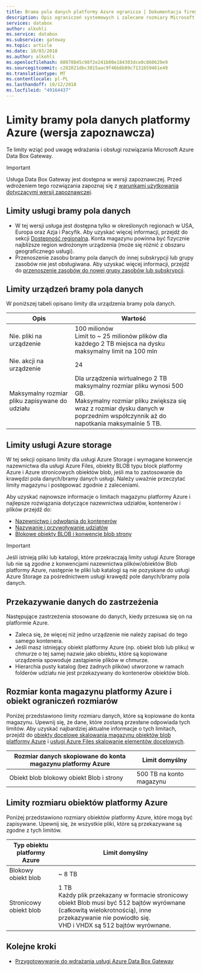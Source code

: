 ```yaml
---
title: Brama pola danych platformy Azure ogranicza | Dokumentacja firmy Microsoft
description: Opis ograniczeń systemowych i zalecane rozmiary Microsoft Azure Data Box Gateway.
services: databox
author: alkohli
ms.service: databox
ms.subservice: gateway
ms.topic: article
ms.date: 10/03/2018
ms.author: alkohli
ms.openlocfilehash: 60078845c98f2e241b00e184303dce0c860629e9
ms.sourcegitcommit: c282021dbc3815aac9f46b6b89c7131659461e49
ms.translationtype: MT
ms.contentlocale: pl-PL
ms.lasthandoff: 10/12/2018
ms.locfileid: "49164437"
---
```

# <a name="azure-data-box-gateway-limits-preview"></a>Limity bramy pola danych platformy Azure (wersja zapoznawcza)


Te limity wziąć pod uwagę wdrażania i obsługi rozwiązania Microsoft Azure Data Box Gateway. 

> [!IMPORTANT] 
> Usługa Data Box Gateway jest dostępna w wersji zapoznawczej. Przed wdrożeniem tego rozwiązania zapoznaj się z [warunkami użytkowania dotyczącymi wersji zapoznawczej](https://azure.microsoft.com/support/legal/preview-supplemental-terms/). 


## <a name="data-box-gateway-service-limits"></a>Limity usługi bramy pola danych

- W tej wersji usługa jest dostępna tylko w określonych regionach w USA, Europa oraz Azja i Pacyfik. Aby uzyskać więcej informacji, przejdź do sekcji [Dostępność regionalna](#data-box-gateway-overview#region-availability). Konta magazynu powinna być fizycznie najbliższe region wdrożonym urządzenia (może się różnić z obszaru geograficznego usługi).
- Przenoszenie zasobu bramy pola danych do innej subskrypcji lub grupy zasobów nie jest obsługiwana. Aby uzyskać więcej informacji, przejdź do [przenoszenie zasobów do nowej grupy zasobów lub subskrypcji](https://docs.microsoft.com/azure/azure-resource-manager/resource-group-move-resources).

## <a name="data-box-gateway-device-limits"></a>Limity urządzeń bramy pola danych

W poniższej tabeli opisano limity dla urządzenia bramy pola danych.

| Opis | Wartość |
|---|---|
|Nie. pliki na urządzenie |100 milionów <br> Limit to ~ 25 milionów plików dla każdego 2 TB miejsca na dysku maksymalny limit na 100 mln |
|Nie. akcji na urządzenie |24 |
|Maksymalny rozmiar pliku zapisywane do udziału|Dla urządzenia wirtualnego 2 TB maksymalny rozmiar pliku wynosi 500 GB. <br> Maksymalny rozmiar pliku zwiększa się wraz z rozmiar dysku danych w poprzednim współczynnik aż do napotkania maksymalnie 5 TB. |

## <a name="azure-storage-limits"></a>Limity usługi Azure storage

W tej sekcji opisano limity dla usługi Azure Storage i wymagane konwencje nazewnictwa dla usługi Azure Files, obiekty BLOB typu block platformy Azure i Azure stronicowych obiektów blob, jeśli ma to zastosowanie do krawędzi pola danych/bramy danych usługi. Należy uważnie przeczytać limity magazynu i postępować zgodnie z zaleceniami.

Aby uzyskać najnowsze informacje o limitach magazynu platformy Azure i najlepsze rozwiązania dotyczące nazewnictwa udziałów, kontenerów i plików przejdź do:

- [Nazewnictwo i odwołania do kontenerów](https://docs.microsoft.com/rest/api/storageservices/naming-and-referencing-containers--blobs--and-metadata)
- [Nazywanie i przywoływanie udziałów](https://docs.microsoft.com/rest/api/storageservices/naming-and-referencing-shares--directories--files--and-metadata)
- [Blokowe obiekty BLOB i konwencje blob strony](https://docs.microsoft.com/rest/api/storageservices/understanding-block-blobs--append-blobs--and-page-blobs)

> [!IMPORTANT]
> Jeśli istnieją pliki lub katalogi, które przekraczają limity usługi Azure Storage lub nie są zgodne z konwencjami nazewnictwa plików/obiektów Blob platformy Azure, następnie te pliki lub katalogi są nie pozyskane do usługi Azure Storage za pośrednictwem usługi krawędź pole danych/bramy pola danych.

## <a name="data-upload-caveats"></a>Przekazywanie danych do zastrzeżenia

Następujące zastrzeżenia stosowane do danych, kiedy przesuwa się on na platformie Azure.

- Zaleca się, że więcej niż jedno urządzenie nie należy zapisać do tego samego kontenera.
- Jeśli masz istniejący obiekt platformy Azure (np. obiekt blob lub pliku) w chmurze o tej samej nazwie jako obiektu, które są kopiowane urządzenia spowoduje zastąpienie plików w chmurze. 
- Hierarchia pusty katalog (bez żadnych plików) utworzone w ramach folderów udziału nie jest przekazywany do kontenerów obiektów blob.


## <a name="azure-storage-account-size-and-object-size-limits"></a>Rozmiar konta magazynu platformy Azure i obiekt ograniczeń rozmiarów

Poniżej przedstawiono limity rozmiaru danych, które są kopiowane do konta magazynu. Upewnij się, że dane, które zostaną przesłane odpowiada tych limitów. Aby uzyskać najbardziej aktualne informacje o tych limitach, przejdź do [obiekty docelowe skalowania magazynu obiektów blob platformy Azure](https://docs.microsoft.com/azure/storage/common/storage-scalability-targets#azure-blob-storage-scale-targets) i [usługi Azure Files skalowanie elementów docelowych](https://docs.microsoft.com/azure/storage/common/storage-scalability-targets#azure-files-scale-targets).

| Rozmiar danych skopiowane do konta magazynu platformy Azure                      | Limit domyślny          |
|---------------------------------------------------------------------|------------------------|
| Obiekt blob blokowy obiekt Blob i strony                                            | 500 TB na konto magazynu|


## <a name="azure-object-size-limits"></a>Limity rozmiaru obiektów platformy Azure

Poniżej przedstawiono rozmiary obiektów platformy Azure, które mogą być zapisywane. Upewnij się, że wszystkie pliki, które są przekazywane są zgodne z tych limitów.

| Typ obiektu platformy Azure | Limit domyślny                                             |
|-------------------|-----------------------------------------------------------|
| Blokowy obiekt blob        | ~ 8 TB                                                 |
| Stronicowy obiekt blob         | 1 TB <br> Każdy plik przekazany w formacie stronicowy obiekt Blob musi być 512 bajtów wyrównane (całkowitą wielokrotnością), inne przekazywanie nie powiodło się. <br> VHD i VHDX są 512 bajtów wyrównane. |


## <a name="next-steps"></a>Kolejne kroki

- [Przygotowywanie do wdrażania usługi Azure Data Box Gateway](data-box-gateway-deploy-prep.md)
